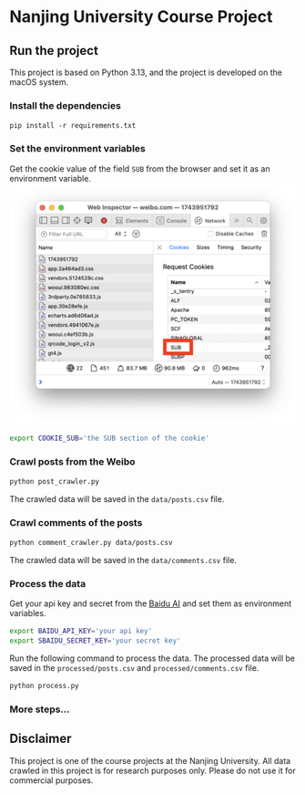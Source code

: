 # Nanjing University Course Project

## Run the project

This project is based on Python 3.13, and the project is developed on the macOS system.

### Install the dependencies
```
pip install -r requirements.txt
```

### Set the environment variables

Get the cookie value of the field `SUB` from the browser and set it as an environment variable.
![](./img/cookie_demo.png)

```bash
export COOKIE_SUB='the SUB section of the cookie'
```


### Crawl posts from the Weibo
```bash
python post_crawler.py
```
The crawled data will be saved in the `data/posts.csv` file.

### Crawl comments of the posts
```bash
python comment_crawler.py data/posts.csv
```
The crawled data will be saved in the `data/comments.csv` file.

### Process the data
Get your api key and secret from the [Baidu AI](https://ai.baidu.com/tech/nlp/keyword) and set them as environment variables.

```bash
export BAIDU_API_KEY='your api key'
export SBAIDU_SECRET_KEY='your secret key'
```

Run the following command to process the data. The processed data will be saved in the `processed/posts.csv` and `processed/comments.csv` file.

```bash
python process.py
```

### More steps...

## Disclaimer

This project is one of the course projects at the Nanjing University.
All data crawled in this project is for research purposes only.
Please do not use it for commercial purposes.